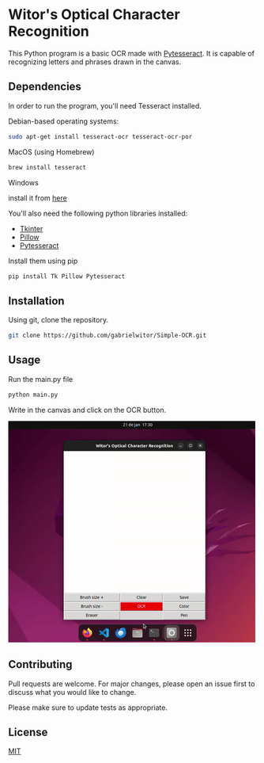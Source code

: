 # Witor's Optical Character Recognition

This Python program is a basic OCR made with [Pytesseract](https://pypi.org/project/pytesseract/). It is capable of recognizing letters and phrases drawn in the canvas.

## Dependencies

In order to run the program, you'll need Tesseract installed.

Debian-based operating systems:
```bash
sudo apt-get install tesseract-ocr tesseract-ocr-por
```

MacOS (using Homebrew)
```bash
brew install tesseract
```

Windows 

install it from [here](https://github.com/UB-Mannheim/tesseract/wiki)

You'll also need the following python libraries installed:

- [Tkinter](https://docs.python.org/3/library/tkinter.html)
- [Pillow](https://pypi.org/project/pillow/)
- [Pytesseract](https://pypi.org/project/pytesseract/)

Install them using pip

```bash
pip install Tk Pillow Pytesseract
```

## Installation

Using git, clone the repository.

```bash
git clone https://github.com/gabrielwitor/Simple-OCR.git
```

## Usage

Run the main.py file
```bash
python main.py
```
Write in the canvas and click on the OCR button.

![Example of usage](example.gif) 

## Contributing

Pull requests are welcome. For major changes, please open an issue first
to discuss what you would like to change.

Please make sure to update tests as appropriate.

## License

[MIT](https://choosealicense.com/licenses/mit/)